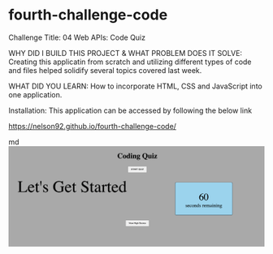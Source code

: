 # fourth-challenge-code

Challenge Title: 04 Web APIs: Code Quiz

WHY DID I BUILD THIS PROJECT & WHAT PROBLEM DOES IT SOLVE: Creating this applicatin from scratch and utilizing different types of code and files helped solidify several topics covered last week. 


WHAT DID YOU LEARN: How to incorporate HTML, CSS and JavaScript into one application. 

Installation: This application can be accessed by following the below link

https://nelson92.github.io/fourth-challenge-code/

   md ![alt text](assets/images/screenshot.png)